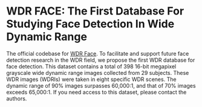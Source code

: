 # WDR FACE: The First Database For Studying Face Detection In Wide Dynamic Range

The official codebase for [WDR Face](https://arxiv.org/pdf/2101.03826.pdf). To facilitate and support future face detection research in the WDR field, we propose the first WDR database for face detection. This dataset contains a total of 398 16-bit megapixel grayscale wide dynamic range images collected from 29 subjects. These WDR images (WDRIs) were taken in eight specific WDR scenes. The dynamic range of 90% images surpasses 60,000:1, and that of 70% images exceeds 65,000:1.  If you need access to this dataset, please contact the authors.

